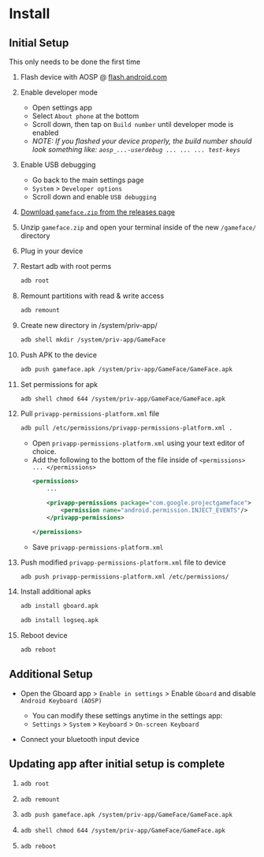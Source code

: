 # Install

## Initial Setup

This only needs to be done the first time

1. Flash device with AOSP @ [flash.android.com](https://flash.android.com)
2. Enable developer mode
   * Open settings app
   * Select `About phone` at the bottom
   * Scroll down, then tap on `Build number` until developer mode is enabled
   * *NOTE: If you flashed your device properly, the build number should look something like: `aosp_...-userdebug ... ... ... test-keys`*
3. Enable USB debugging
   * Go back to the main settings page
   * `System` > `Developer options`
   * Scroll down and enable `USB debugging`
4. [Download `gameface.zip` from the releases page](https://github.com/AcidicNic/project-gameface/releases/tag/debug-latest)
5. Unzip `gameface.zip` and open your terminal inside of the new `/gameface/` directory

6. Plug in your device

7. Restart adb with root perms
    ``` bash
	adb root
	```

8. Remount partitions with read & write access
 	``` bash
	adb remount
	```

9. Create new directory in /system/priv-app/
	``` bash
	adb shell mkdir /system/priv-app/GameFace
	```

10. Push APK to the device
	``` bash
	adb push gameface.apk /system/priv-app/GameFace/GameFace.apk
	```

11. Set permissions for apk
	``` bash
	adb shell chmod 644 /system/priv-app/GameFace/GameFace.apk
	```

12. Pull `privapp-permissions-platform.xml` file
	``` bash
	adb pull /etc/permissions/privapp-permissions-platform.xml .
	```

	* Open `privapp-permissions-platform.xml` using your text editor of choice.
	* Add the following to the bottom of the file inside of `<permissions> ... </permissions>`
		``` xml
		<permissions>
			...

			<privapp-permissions package="com.google.projectgameface">
				<permission name="android.permission.INJECT_EVENTS"/>
			</privapp-permissions>

		</permissions>
		```
	* Save `privapp-permissions-platform.xml`

13. Push modified `privapp-permissions-platform.xml` file to device
	``` bash
	adb push privapp-permissions-platform.xml /etc/permissions/
	```

14. Install additional apks
	``` bash
	adb install gboard.apk
	```
	``` bash
	adb install logseq.apk
	```

15. Reboot device
	``` bash
	adb reboot
	```

## Additional Setup

* Open the Gboard app > `Enable in settings` > Enable `Gboard` and disable `Android Keyboard (AOSP)`
    * You can modify these settings anytime in the settings app:
	* `Settings` > `System` > `Keyboard` > `On-screen Keyboard`

* Connect your bluetooth input device

## Updating app after initial setup is complete

1.  ``` bash
	adb root
	```

2.  ``` bash
	adb remount
	```

3.  ``` bash
	adb push gameface.apk /system/priv-app/GameFace/GameFace.apk
	```

4.  ``` bash
	adb shell chmod 644 /system/priv-app/GameFace/GameFace.apk
	```

5.  ``` bash
	adb reboot
	```
